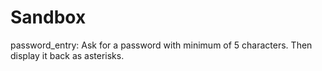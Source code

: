 # Sandbox
password_entry:
Ask for a password with minimum of 5 characters. Then display it back as asterisks.
